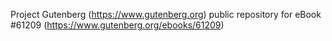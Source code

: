 Project Gutenberg (https://www.gutenberg.org) public repository for
eBook #61209 (https://www.gutenberg.org/ebooks/61209)

